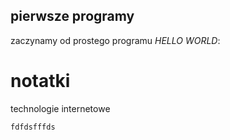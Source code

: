 ## pierwsze programy

zaczynamy od prostego programu
*HELLO WORLD*:

notatki
=======

technologie internetowe

```
fdfdsfffds



```
